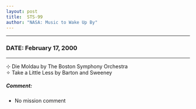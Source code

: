```yaml
---
layout: post
title:  STS-99
author: "NASA: Music to Wake Up By"
---
```


----
### DATE: February 17, 2000
----
⊹ Die Moldau by The Boston Symphony Orchestra  &nbsp;<br />✧ Take a Little Less by Barton and Sweeney

##### Comment:
* No mission comment
